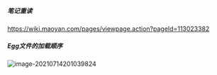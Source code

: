 ##### 笔记重读

https://wiki.maoyan.com/pages/viewpage.action?pageId=113023382

##### Egg文件的加载顺序

![image-20210714201039824](/Users/limengyun/md/md/image-20210714201039824.png)

